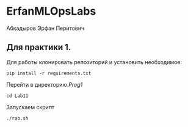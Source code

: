 # ErfanMLOpsLabs


Абкадыров Эрфан Перитович

## Для практики 1.
Для работы клонировать репозиторий и установить необходимое:

```pip install -r requirements.txt```

Перейти в директорию *Prog1* 

```cd Lab11```

Запускаем скрипт

```./rab.sh``` 


